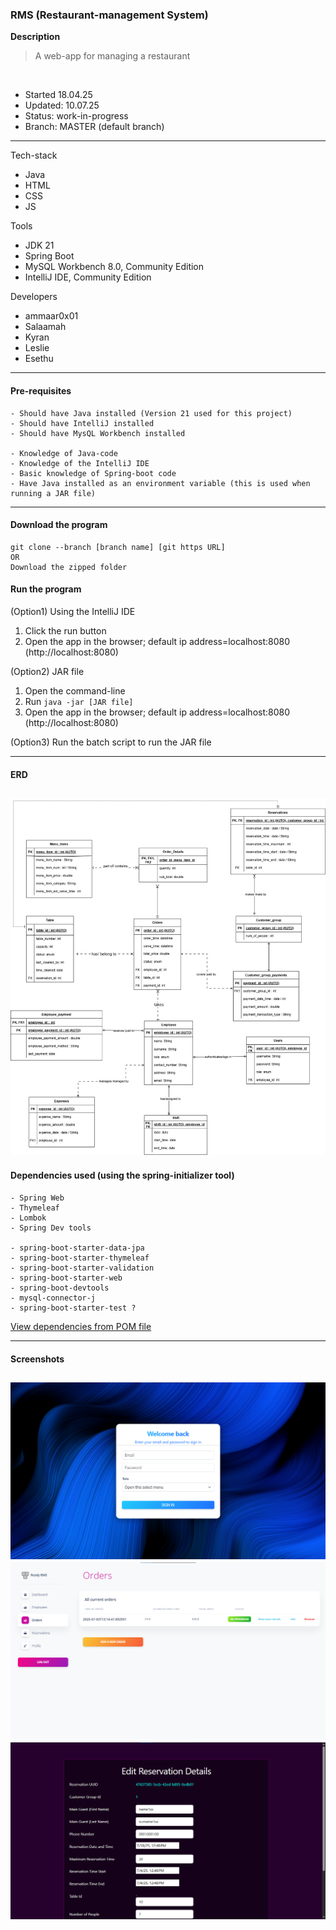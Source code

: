 ### RMS (Restaurant-management System)

**Description**
> A web-app for managing a restaurant 

<br>

- Started	18.04.25
- Updated: 	10.07.25
- Status: 	work-in-progress
- Branch: 	MASTER (default branch)
---

Tech-stack
- Java 
- HTML
- CSS
- JS

Tools 
- JDK 21
- Spring Boot
- MySQL Workbench 8.0, Community Edition
- IntelliJ IDE, Community Edition

Developers
  + ammaar0x01
  + Salaamah
  + Kyran
  + Leslie
  + Esethu				
---

#### Pre-requisites 
```
- Should have Java installed (Version 21 used for this project)
- Should have IntelliJ installed 
- Should have MysQL Workbench installed 

- Knowledge of Java-code
- Knowledge of the IntelliJ IDE
- Basic knowledge of Spring-boot code
- Have Java installed as an environment variable (this is used when running a JAR file)
```
---


#### Download the program
```
git clone --branch [branch name] [git https URL] 
OR
Download the zipped folder
```

#### Run the program
(Option1) Using the IntelliJ IDE
1. Click the run button
2. Open the app in the browser; default ip address=localhost:8080 (http://localhost:8080)

(Option2) JAR file
1. Open the command-line
2. Run `java -jar [JAR file]`
3. Open the app in the browser; default ip address=localhost:8080 (http://localhost:8080)

(Option3) Run the batch script to run the JAR file

---

#### ERD 
![ERD.jpg](ERD.jpg)
---

#### Dependencies used (using the spring-initializer tool)
```
- Spring Web
- Thymeleaf
- Lombok
- Spring Dev tools

- spring-boot-starter-data-jpa
- spring-boot-starter-thymeleaf
- spring-boot-starter-validation
- spring-boot-starter-web
- spring-boot-devtools
- mysql-connector-j
- spring-boot-starter-test ?
``` 
<a href="./pom.xml">View dependencies from POM file</a>

---


#### Screenshots
![sshot1.png](screenshots%2Fsshot1.png)
![sshot2.png](screenshots%2Fsshot2.png)
![sshot3.png](screenshots%2Fsshot3.png)
---
